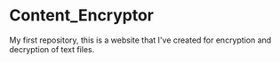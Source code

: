 # Content_Encryptor
My first repository, this is a website that I've created for encryption and decryption of text files.
